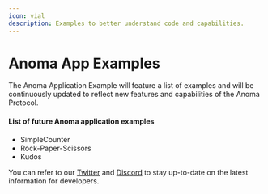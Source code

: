 ```yaml
---
icon: vial
description: Examples to better understand code and capabilities.
---
```


# Anoma App Examples

The Anoma Application Example will feature a list of examples and will be continuously updated to reflect new features and capabilities of the Anoma Protocol.

#### List of future Anoma application examples

* SimpleCounter
* Rock-Paper-Scissors
* Kudos

You can refer to our [Twitter](https://twitter.com/anoma) and [Discord](https://discord.gg/anoma) to stay up-to-date on the latest information for developers.
